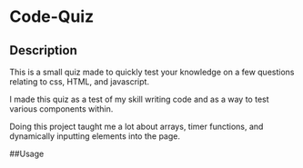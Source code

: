 # Code-Quiz

## Description

This is a small quiz made to quickly test your knowledge on a few questions relating to css, HTML, and javascript.

I made this quiz as a test of my skill writing code and as a way to test various components within.

Doing this project taught me a lot about arrays, timer functions, and dynamically inputting elements into the page.

##Usage

